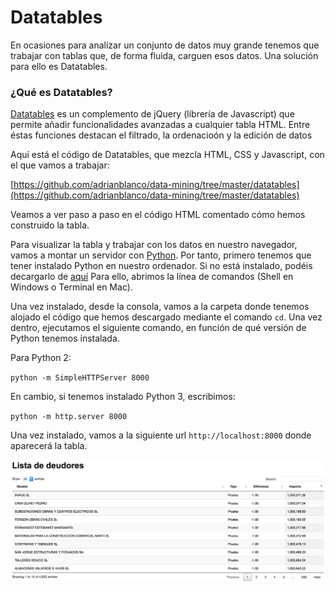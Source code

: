 # Datatables

En ocasiones para analizar un conjunto de datos muy grande tenemos que trabajar con tablas que, de forma fluida, carguen esos datos. Una solución para ello es Datatables.


### ¿Qué es Datatables?

[Datatables](https://datatables.net) es un complemento de jQuery (librería de Javascript) que permite añadir funcionalidades avanzadas a cualquier tabla HTML. Entre éstas funciones destacan el filtrado, la ordenacioón y la edición de datos


Aquí está el código de Datatables, que mezcla HTML, CSS y Javascript, con el que vamos a trabajar:

[https://github.com/adrianblanco/data-mining/tree/master/datatables](https://github.com/adrianblanco/data-mining/tree/master/datatables)

Veamos a ver paso a paso en el código HTML comentado cómo hemos construido la tabla.

Para visualizar la tabla y trabajar con los datos en nuestro navegador, vamos a montar un servidor con [Python](https://www.python.org). Por tanto, primero tenemos que tener instalado Python en nuestro ordenador. Si no está instalado, podéis decargarlo de [aquí](https://www.python.org/downloads/windows/)   Para ello, abrimos la línea de comandos (Shell en Windows o Terminal en Mac).

Una vez instalado, desde la consola, vamos a la carpeta donde tenemos alojado el código que hemos descargado mediante el comando `cd`. Una vez dentro, ejecutamos el siguiente comando, en función de qué versión de Python tenemos instalada.

Para Python 2:

`python -m SimpleHTTPServer 8000`

En cambio, si tenemos instalado Python 3, escribimos:

`python -m http.server 8000`

Una vez instalado, vamos a la siguiente url `http://localhost:8000` donde aparecerá la tabla.

<img src="img/datatables.png" alt="alt text" width="800">
